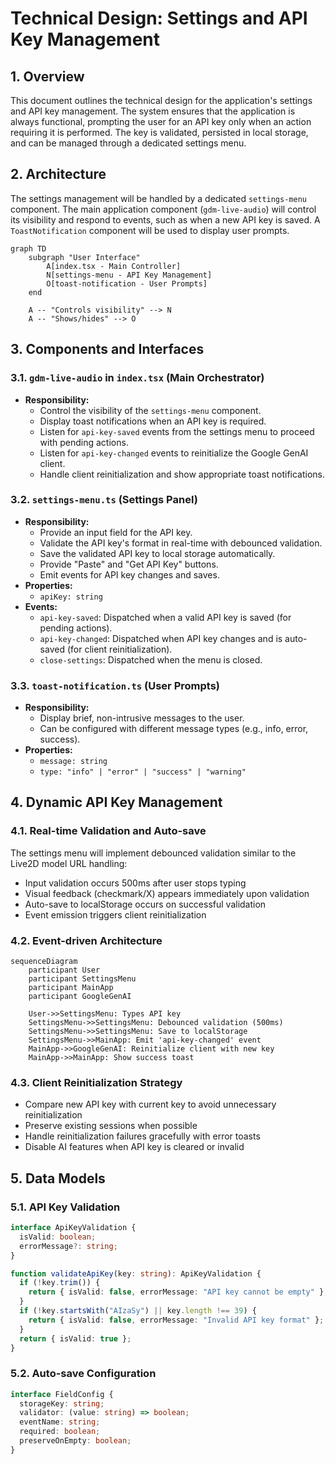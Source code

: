 # Technical Design: Settings and API Key Management

## 1. Overview
This document outlines the technical design for the application's settings and API key management. The system ensures that the application is always functional, prompting the user for an API key only when an action requiring it is performed. The key is validated, persisted in local storage, and can be managed through a dedicated settings menu.

## 2. Architecture
The settings management will be handled by a dedicated `settings-menu` component. The main application component (`gdm-live-audio`) will control its visibility and respond to events, such as when a new API key is saved. A `ToastNotification` component will be used to display user prompts.

```mermaid
graph TD
    subgraph "User Interface"
        A[index.tsx - Main Controller]
        N[settings-menu - API Key Management]
        O[toast-notification - User Prompts]
    end

    A -- "Controls visibility" --> N
    A -- "Shows/hides" --> O
```

## 3. Components and Interfaces

### 3.1. `gdm-live-audio` in `index.tsx` (Main Orchestrator)
- **Responsibility:**
    - Control the visibility of the `settings-menu` component.
    - Display toast notifications when an API key is required.
    - Listen for `api-key-saved` events from the settings menu to proceed with pending actions.
    - Listen for `api-key-changed` events to reinitialize the Google GenAI client.
    - Handle client reinitialization and show appropriate toast notifications.

### 3.2. `settings-menu.ts` (Settings Panel)
- **Responsibility:**
    - Provide an input field for the API key.
    - Validate the API key's format in real-time with debounced validation.
    - Save the validated API key to local storage automatically.
    - Provide "Paste" and "Get API Key" buttons.
    - Emit events for API key changes and saves.
- **Properties:**
    - `apiKey: string`
- **Events:**
    - `api-key-saved`: Dispatched when a valid API key is saved (for pending actions).
    - `api-key-changed`: Dispatched when API key changes and is auto-saved (for client reinitialization).
    - `close-settings`: Dispatched when the menu is closed.

### 3.3. `toast-notification.ts` (User Prompts)
- **Responsibility:**
    - Display brief, non-intrusive messages to the user.
    - Can be configured with different message types (e.g., info, error, success).
- **Properties:**
    - `message: string`
    - `type: "info" | "error" | "success" | "warning"`

## 4. Dynamic API Key Management

### 4.1. Real-time Validation and Auto-save
The settings menu will implement debounced validation similar to the Live2D model URL handling:
- Input validation occurs 500ms after user stops typing
- Visual feedback (checkmark/X) appears immediately upon validation
- Auto-save to localStorage occurs on successful validation
- Event emission triggers client reinitialization

### 4.2. Event-driven Architecture
```mermaid
sequenceDiagram
    participant User
    participant SettingsMenu
    participant MainApp
    participant GoogleGenAI
    
    User->>SettingsMenu: Types API key
    SettingsMenu->>SettingsMenu: Debounced validation (500ms)
    SettingsMenu->>SettingsMenu: Save to localStorage
    SettingsMenu->>MainApp: Emit 'api-key-changed' event
    MainApp->>GoogleGenAI: Reinitialize client with new key
    MainApp->>MainApp: Show success toast
```

### 4.3. Client Reinitialization Strategy
- Compare new API key with current key to avoid unnecessary reinitialization
- Preserve existing sessions when possible
- Handle reinitialization failures gracefully with error toasts
- Disable AI features when API key is cleared or invalid

## 5. Data Models

### 5.1. API Key Validation
```typescript
interface ApiKeyValidation {
  isValid: boolean;
  errorMessage?: string;
}

function validateApiKey(key: string): ApiKeyValidation {
  if (!key.trim()) {
    return { isValid: false, errorMessage: "API key cannot be empty" };
  }
  if (!key.startsWith("AIzaSy") || key.length !== 39) {
    return { isValid: false, errorMessage: "Invalid API key format" };
  }
  return { isValid: true };
}
```

### 5.2. Auto-save Configuration
```typescript
interface FieldConfig {
  storageKey: string;
  validator: (value: string) => boolean;
  eventName: string;
  required: boolean;
  preserveOnEmpty: boolean;
}
```